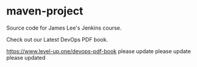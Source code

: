 # maven-project
Source code for James Lee's Jenkins course.

Check out our Latest DevOps PDF book.

https://www.level-up.one/devops-pdf-book
please update
please update
please updated

